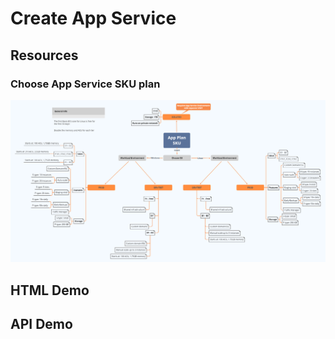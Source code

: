 # Create App Service

## Resources

### Choose App Service SKU plan

![App Service SKU](app-service-sku.png)

## HTML Demo



## API Demo

